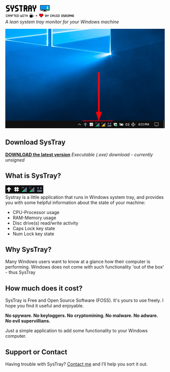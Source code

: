 ![SysTray logo](assets/systray.png)<br>
![Crafted by](assets/craftedby.png)<br>
*A lean system tray monitor for your Windows machine*

![Systray In Taskbar](assets/Desktop-00.png)

## Download SysTray
**[DOWNLOAD the latest version](https://github.com/david-osborne/SysTray/releases/tag/v0.1-beta)**  *Executable (.exe) download - currently unsigned*

## What is SysTray?
![SysTray Animated](assets/SysTray.gif)<br>
Systray is a little application that runs in Windows system tray, and provides you with some helpful information about the state of your machine:
- CPU-Processor usage
- RAM-Memory usage
- Disc drive(s) read/write activity
- Caps Lock key state
- Num Lock key state

## Why SysTray?
Many Windows users want to know at a glance how their computer is performing.  Windows does not come with such functionality 'out of the box' - thus SysTray

## How much does it cost?
SysTray is Free and Open Source Software (FOSS).  It's yours to use freely.  I hope you find it useful and enjoyable.

**No spyware.  No keyloggers.  No cryptomining.  No malware.  No adware.  No evil supervillians.**

Just a simple application to add some functionality to your Windows computer.

## Support or Contact

Having trouble with SysTray?  [Contact me](mailto://systray@outlook.com) and I’ll help you sort it out.

